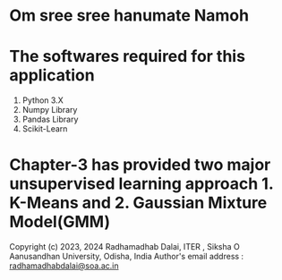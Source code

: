 # Om sree sree hanumate Namoh



# The softwares required for this application
1. Python 3.X
2. Numpy Library
3. Pandas Library
4. Scikit-Learn


# Chapter-3 has provided two major unsupervised learning approach 1. K-Means and 2. Gaussian Mixture Model(GMM) 

Copyright (c) 2023, 2024 Radhamadhab Dalai, ITER , Siksha O Aanusandhan University, 
Odisha, India
Author's email address :  radhamadhabdalai@soa.ac.in

